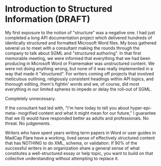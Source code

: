 # Introduction to Structured Information (DRAFT)

My first exposure to the notion of "structure" was a negative one. I had just completed a long API documentation project which delivered hundreds of identically structured and formatted Microsoft Word files. My boss gathered several us to meet with a consultant making the rounds through the company to talk about SGML and "structured authoring". In that first memorable meeting, we were informed that everything that we had been producing in Microsoft Word or Framemaker was unstructured content. We were not doing anything wrong, but none of it was really implemented in a way that made it "structured". For writers coming off projects that involved meticulous outlining, religiously consistent headings within API topics, and thorough editing, them's fightin' words and we, of course, did most everything in our limited spheres to impede or delay the roll-out of SGML. 

Completely unnecessary.

If the consultant had led with, "I'm here today to tell you about hyper-epi-meta- mogrified content and what it might mean for our future," I guarantee that we (I) would have responded better as adults and professionals. No threat. No judgements. 

Writers who have spent years writing term papers in Word or user guides in MadCap Flare have a working, lived sense of effectively structured content that has NOTHING to do XML, schema, or validation. If 90% of the successful writers in an organization share a general sense of what constitutes a well-structured essay or help topic, you want to build on that collective understanding without attempting to replace it. 

      
